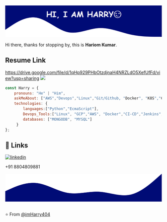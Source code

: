 
![banner.png](https://github.com/imHarry404/harry_python_projects/blob/master/projects/banner.png)

Hi there, thanks for stopping by, this is **Hariom Kumar**.

## Resume Link
https://drive.google.com/file/d/1qHp929PHbOtzdjnaH4NRZLdO5XefUfFd/view?usp=sharing
![](https://raw.githubusercontent.com/shubhadip/shubhadip/main/dev.gif)

```javascript
const Harry = {
    pronouns: "He" | "Him",
    askMeAbout: ["AWS","Devops","Linux","Git/Github, "Docker", "K8S","CI-CD"],
    technologies: {
        languages:["Python","EcmaScript"],
        Devops_Tools:["Linux", "GCP","AWS", "Docker","CI-CD","Jenkins","K8S","GIT/GitHub","HELM","Terraform","Ansible"],
        databases: ["MONGODB", "MYSQL"]
     }
};
```

## 🔗 Links
[![linkedin](https://img.shields.io/badge/linkedin-0A66C2?style=for-the-badge&logo=linkedin&logoColor=white)](https://www.linkedin.com/in/imharry404/)

+91 8804809881




![bottom.png](https://raw.githubusercontent.com/iCharlesZ/FigureBed/master/img/readme-bottom.png)
```
```
⭐️ From [@imHarry404](https://github.com/imHarry404)
